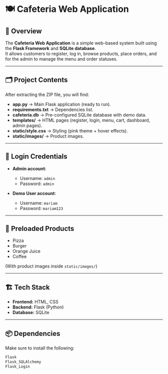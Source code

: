 # 🍽️ Cafeteria Web Application

## 📌 Overview
The **Cafeteria Web Application** is a simple web-based system built using the **Flask Framework** and **SQLite database**.  
It allows customers to register, log in, browse products, place orders, and for the admin to manage the menu and order statuses.  

---

## 🗂️ Project Contents
After extracting the ZIP file, you will find:  

- **app.py** → Main Flask application (ready to run).  
- **requirements.txt** → Dependencies list.  
- **cafeteria.db** → Pre-configured SQLite database with demo data.  
- **templates/** → HTML pages (register, login, menu, cart, dashboard, admin pages).  
- **static/style.css** → Styling (pink theme + hover effects).  
- **static/images/** → Product images.  

---

## 🔑 Login Credentials
- **Admin account**:  
  - Username: `admin`  
  - Password: `admin`  

- **Demo User account**:  
  - Username: `mariam`  
  - Password: `mariam123`  

---

## 🍔 Preloaded Products
- Pizza  
- Burger  
- Orange Juice  
- Coffee  

(With product images inside `static/images/`)  

---

## 🏗️ Tech Stack
- **Frontend:** HTML, CSS  
- **Backend:** Flask (Python)  
- **Database:** SQLite  

---

## 📦 Dependencies
Make sure to install the following:
```txt
Flask
Flask_SQLAlchemy
Flask_Login
